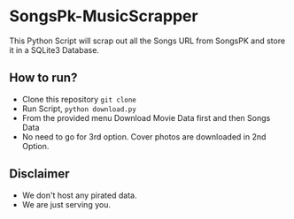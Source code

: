 # SongsPk-MusicScrapper

This Python Script will scrap out all the Songs URL from SongsPK and store it in a SQLite3 Database.

## How to run?
- Clone this repository `git clone`
- Run Script, `python download.py`
- From the provided menu Download Movie Data first and then Songs Data
- No need to go for 3rd option. Cover photos are downloaded in 2nd Option.

## Disclaimer
- We don't host any pirated data.
- We are just serving you.